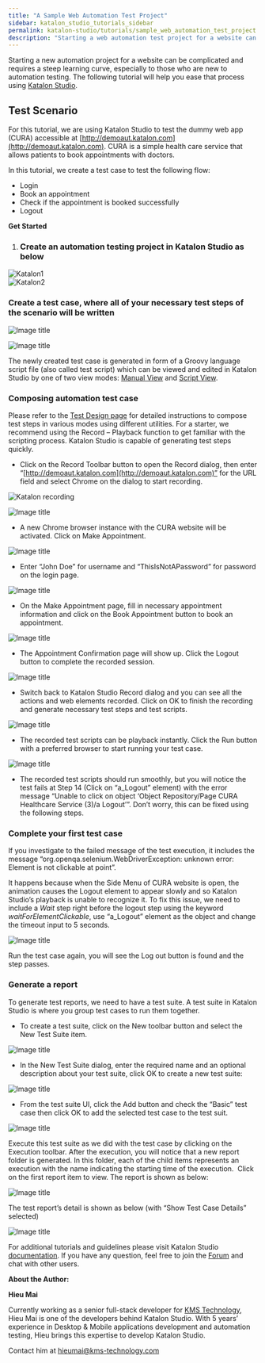 ```yaml
---
title: "A Sample Web Automation Test Project"
sidebar: katalon_studio_tutorials_sidebar
permalink: katalon-studio/tutorials/sample_web_automation_test_project.html
description: "Starting a web automation test project for a website can be complicated. The following tutorial will help you ease that process using Katalon Studio."
---
```

[](#)

Starting a new automation project for a website can be complicated and requires a steep learning curve, especially to those who are new to automation testing. The following tutorial will help you ease that process using [Katalon Studio](https://www.katalon.com).

Test Scenario
-------------

For this tutorial, we are using Katalon Studio to test the dummy web app (CURA) accessible at [http://demoaut.katalon.com](http://demoaut.katalon.com). CURA is a simple health care service that allows patients to book appointments with doctors.

In this tutorial, we create a test case to test the following flow:

*   Login
*   Book an appointment
*   Check if the appointment is booked successfully
*   Logout

**Get Started**

1.  ### Create an automation testing project in Katalon Studio as below
    

![Katalon1](../../images/katalon-studio/tutorials/sample_web_automation_test_project/Katalon1.png)  
![Katalon2](../../images/katalon-studio/tutorials/sample_web_automation_test_project/Katalon2.png)

### Create a test case, where all of your necessary test steps of the scenario will be written

![Image title](../../images/katalon-studio/tutorials/sample_web_automation_test_project/Katalon3.png)

![Image title](../../images/katalon-studio/tutorials/sample_web_automation_test_project/Katalon4.png)

The newly created test case is generated in form of a Groovy language script file (also called test script) which can be viewed and edited in Katalon Studio by one of two view modes: [Manual View](https://docs.katalon.com/x/9YEw) and [Script View](https://docs.katalon.com/x/Y4Iw).

### Composing automation test case

Please refer to the [Test Design page](https://docs.katalon.com/display/KD/Test+Design) for detailed instructions to compose test steps in various modes using different utilities. For a starter, we recommend using the Record – Playback function to get familiar with the scripting process. Katalon Studio is capable of generating test steps quickly.

*   Click on the Record Toolbar button to open the Record dialog, then enter “[http://demoaut.katalon.com](http://demoaut.katalon.com)” for the URL field and select Chrome on the dialog to start recording.

![Katalon recording](../../images/katalon-studio/tutorials/sample_web_automation_test_project/Katalon5.png)

![Image title](../../images/katalon-studio/tutorials/sample_web_automation_test_project/Katalon6.png)

*   A new Chrome browser instance with the CURA website will be activated. Click on Make Appointment.

![Image title](../../images/katalon-studio/tutorials/sample_web_automation_test_project/Katalon8.png)

*   Enter “John Doe” for username and “ThisIsNotAPassword” for password on the login page.

![Image title](../../images/katalon-studio/tutorials/sample_web_automation_test_project/Katalon9.png)

*   On the Make Appointment page, fill in necessary appointment information and click on the Book Appointment button to book an appointment.

![Image title](../../images/katalon-studio/tutorials/sample_web_automation_test_project/Katalon10.png)

*   The Appointment Confirmation page will show up. Click the Logout button to complete the recorded session.

![Image title](../../images/katalon-studio/tutorials/sample_web_automation_test_project/Katalon11.png)

*   Switch back to Katalon Studio Record dialog and you can see all the actions and web elements recorded. Click on OK to finish the recording and generate necessary test steps and test scripts.

![Image title](../../images/katalon-studio/tutorials/sample_web_automation_test_project/Katalon12.png)

*   The recorded test scripts can be playback instantly. Click the Run button with a preferred browser to start running your test case.

![Image title](../../images/katalon-studio/tutorials/sample_web_automation_test_project/Katalon13.png)

*   The recorded test scripts should run smoothly, but you will notice the test fails at Step 14 (Click on “a_Logout” element) with the error message “Unable to click on object ‘Object Repository/Page CURA Healthcare Service (3)/a Logout’”. Don’t worry, this can be fixed using the following steps.

### Complete your first test case

If you investigate to the failed message of the test execution, it includes the message “org.openqa.selenium.WebDriverException: unknown error: Element is not clickable at point”.

It happens because when the Side Menu of CURA website is open, the animation causes the Logout element to appear slowly and so Katalon Studio’s playback is unable to recognize it. To fix this issue, we need to include a _Wait_ step right before the logout step using the keyword _waitForElementClickable_, use “a_Logout” element as the object and change the timeout input to 5 seconds.

![Image title](../../images/katalon-studio/tutorials/sample_web_automation_test_project/Katalon14.png)

Run the test case again, you will see the Log out button is found and the step passes.

### Generate a report

To generate test reports, we need to have a test suite. A test suite in Katalon Studio is where you group test cases to run them together.

*   To create a test suite, click on the New toolbar button and select the New Test Suite item.

![Image title](../../images/katalon-studio/tutorials/sample_web_automation_test_project/Katalon15.png)

*   In the New Test Suite dialog, enter the required name and an optional description about your test suite, click OK to create a new test suite:

![Image title](../../images/katalon-studio/tutorials/sample_web_automation_test_project/Katalon16.png)

*   From the test suite UI, click the Add button and check the “Basic” test case then click OK to add the selected test case to the test suit.

![Image title](../../images/katalon-studio/tutorials/sample_web_automation_test_project/Katalon17.png)

Execute this test suite as we did with the test case by clicking on the Execution toolbar. After the execution, you will notice that a new report folder is generated. In this folder, each of the child items represents an execution with the name indicating the starting time of the execution.  Click on the first report item to view. The report is shown as below:

![Image title](../../images/katalon-studio/tutorials/sample_web_automation_test_project/Katalon18.png)

The test report’s detail is shown as below (with “Show Test Case Details” selected)

![Image title](../../images/katalon-studio/tutorials/sample_web_automation_test_project/Katalon19.png)

For additional tutorials and guidelines please visit Katalon Studio [documentation](https://docs.katalon.com). If you have any question, feel free to join the [Forum](https://forum.katalon.com) and chat with other users.

**About the Author:**

**Hieu Mai**

Currently working as a senior full-stack developer for [KMS Technology](http://www.kms-technology.com/), Hieu Mai is one of the developers behind Katalon Studio. With 5 years’ experience in Desktop & Mobile applications development and automation testing, Hieu brings this expertise to develop Katalon Studio.

Contact him at [hieumai@kms-technology.com](mailto:hieumai@kms-technology.com)

[](#modal-id-popup)